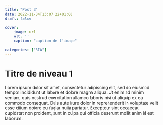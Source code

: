 ```yaml
---
title: "Post 3"
date: 2022-11-04T13:07:22+01:00
draft: false

cover:
    image: url
    alt: ''
    caption: "caption de l'image"

categories: ["BIA"]
---
```


# Titre de niveau 1

Lorem ipsum dolor sit amet, consectetur adipiscing elit, sed do eiusmod tempor incididunt ut labore et dolore magna aliqua. Ut enim ad minim veniam, quis nostrud exercitation ullamco laboris nisi ut aliquip ex ea commodo consequat. Duis aute irure dolor in reprehenderit in voluptate velit esse cillum dolore eu fugiat nulla pariatur. Excepteur sint occaecat cupidatat non proident, sunt in culpa qui officia deserunt mollit anim id est laborum.

